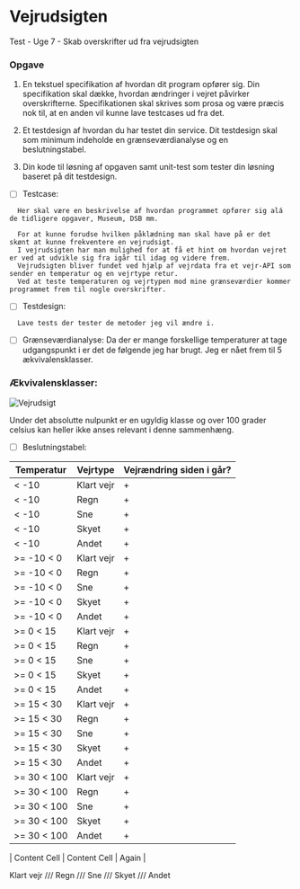 # Vejrudsigten
Test - Uge 7 - Skab overskrifter ud fra vejrudsigten

### Opgave

1. En tekstuel specifikation af hvordan dit program opfører sig. Din specifikation skal dække, hvordan ændringer i vejret påvirker overskrifterne. Specifikationen skal skrives som prosa og være præcis nok til, at en anden vil kunne lave testcases ud fra det.

2. Et testdesign af hvordan du har testet din service. Dit testdesign skal som minimum indeholde en grænseværdianalyse og en beslutningstabel.

3. Din kode til løsning af opgaven samt unit-test som tester din løsning baseret på dit testdesign.

- [ ] Testcase:
```
  Her skal være en beskrivelse af hvordan programmet opfører sig alá de tidligere opgaver, Museum, DSB mm.
  
  For at kunne forudse hvilken påklædning man skal have på er det skønt at kunne frekventere en vejrudsigt. 
  I vejrudsigten har man mulighed for at få et hint om hvordan vejret er ved at udvikle sig fra igår til idag og videre frem.
  Vejrudsigten bliver fundet ved hjælp af vejrdata fra et vejr-API som sender en temperatur og en vejrtype retur.
  Ved at teste temperaturen og vejrtypen mod mine grænseværdier kommer programmet frem til nogle overskrifter.
```

- [ ] Testdesign:
```
  Lave tests der tester de metoder jeg vil ændre i.
```

- [ ] Grænseværdianalyse:
  Da der er mange forskellige temperaturer at tage udgangspunkt i er det de følgende jeg har brugt.
  Jeg er nået frem til 5 ækvivalensklasser.

### Ækvivalensklasser:
  
![Vejrudsigt](https://user-images.githubusercontent.com/38835602/138444769-dc8b47db-50bc-47c0-ae42-a7a926676aa4.jpg)

Under det absolutte nulpunkt er en ugyldig klasse og over 100 grader celsius kan heller ikke anses relevant i denne sammenhæng.


- [ ] Beslutningstabel:

| Temperatur  | Vejrtype | Vejrændring siden i går? | 
| ------------- | ------------- | --- |
| < -10  | Klart vejr  | + |
| < -10  | Regn | + |
| < -10  | Sne  | + |
| < -10  | Skyet  | + |
| < -10  | Andet  | + |
| >= -10 < 0  | Klart vejr  | + |
| >= -10 < 0  | Regn  | + |
| >= -10 < 0  | Sne  | + |
| >= -10 < 0  | Skyet  | + |
| >= -10 < 0  | Andet  | + |
| >= 0 < 15  | Klart vejr  | + |
| >= 0 < 15  | Regn  | + |
| >= 0 < 15  | Sne  | + |
| >= 0 < 15  | Skyet  | + |
| >= 0 < 15  | Andet  | + |
| >= 15 < 30  | Klart vejr  | + |
| >= 15 < 30  | Regn  | + |
| >= 15 < 30  | Sne  | + |
| >= 15 < 30  | Skyet  | + |
| >= 15 < 30  | Andet  | + |
| >= 30 < 100  | Klart vejr  | + |
| >= 30 < 100  | Regn  | + |
| >= 30 < 100  | Sne  | + |
| >= 30 < 100  | Skyet  | + |
| >= 30 < 100  | Andet  | + |

| Content Cell  | Content Cell  | Again |

 Klart vejr
        /// Regn
        /// Sne
        /// Skyet
        /// Andet

